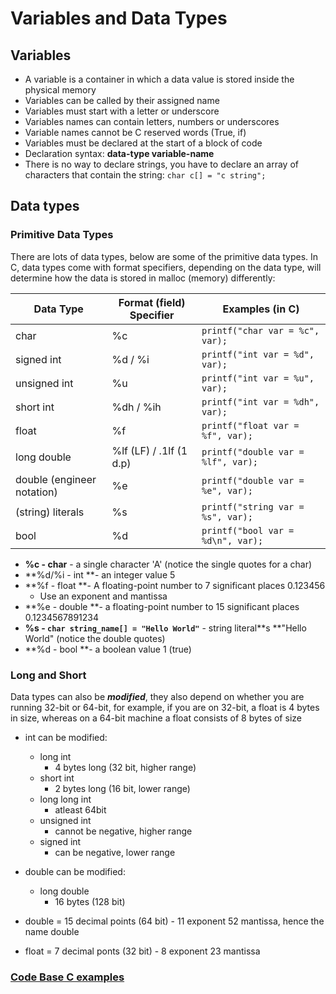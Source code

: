 # Variables and Data Types

## Variables

* &#x20;A variable is a container in which a data value is stored inside the physical memory
* &#x20;Variables can be called by their assigned name
* &#x20;Variables must start with a letter or underscore
* &#x20;Variables names can contain letters, numbers or underscores
* &#x20;Variable names cannot be C reserved words (True, if)
* &#x20;Variables must be declared at the start of a block of code
* &#x20;Declaration syntax: **data-type variable-name**
* There is no way to declare strings, you have to declare an array of characters that contain the string: `char c[] = "c string";`

## Data types

### Primitive Data Types

There are lots of data types, below are some of the primitive data types. In C, data types come with format specifiers, depending on the data type, will determine how the data is stored in malloc (memory) differently:

| Data Type                  | Format (field) Specifier | Examples (in C)                    |
| -------------------------- | ------------------------ | ---------------------------------- |
| char                       | %c                       | `printf("char var = %c", var);`    |
| signed int                 | %d / %i                  | `printf("int var = %d", var);`     |
| unsigned int               | %u                       | `printf("int var = %u", var);`     |
| short int                  | %dh / %ih                | `printf("int var = %dh", var);`    |
| float                      | %f                       | `printf("float var = %f", var);`   |
| long double                | %lf (LF) / .1lf (1 d.p)  | `printf("double var = %lf", var);` |
| double (engineer notation) | %e                       | `printf("double var = %e", var);`  |
| (string) literals          | %s                       | `printf("string var = %s", var);`  |
| bool                       | %d                       | `printf("bool var = %d\n", var);`  |

* **%c - char** - a single character 'A' (notice the single quotes for a char)
* **%d/%i - int **- an integer value 5
* **%f - float **- A floating-point number to 7 significant places 0.123456
  * Use an exponent and mantissa
* **%e - double **- a floating-point number to 15 significant places 0.1234567891234
* **%s - `char string_name[] = "Hello World"`** - string literal**s **"Hello World" (notice the double quotes)
* **%d - bool **- a boolean value 1 (true)

### Long and Short

Data types can also be _**modified**_, they also depend on whether you are running 32-bit or 64-bit, for example, if you are on 32-bit, a float is 4 bytes in size, whereas on a 64-bit machine a float consists of 8 bytes of size

* &#x20;int can be modified:
  * &#x20;long int
    * 4 bytes long (32 bit, higher range)
  * &#x20;short int
    * 2 bytes long (16 bit, lower range)
  * long long int
    * atleast 64bit
  * unsigned int
    * cannot be negative, higher range
  * signed int
    * can be negative, lower range
* &#x20;double can be modified:
  * &#x20;long double
    * 16 bytes (128 bit)



* double = 15 decimal points (64 bit) - 11 exponent 52 mantissa, hence the name double
* float = 7 decimal ponts (32 bit) - 8 exponent 23 mantissa

### [Code Base C examples](https://adnantech.gitbook.io/code/code/c)
